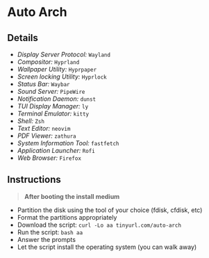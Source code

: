 # Auto Arch

## Details
* *Display Server Protocol:* `Wayland`
* *Compositor:* `Hyprland`
* *Wallpaper Utility:* `Hyprpaper`
* *Screen locking Utility:* `Hyprlock`
* *Status Bar:* `Waybar`
* *Sound Server:* `PipeWire`
* *Notification Daemon:* `dunst`
* *TUI Display Manager:* `ly`
* *Terminal Emulator:* `kitty`
* *Shell:* `Zsh`
* *Text Editor:* `neovim`
* *PDF Viewer:* `zathura`
* *System Information Tool:* `fastfetch`
* *Application Launcher:* `Rofi`
* *Web Browser:* `Firefox`

## Instructions
> **After booting the install medium**
- Partition the disk using the tool of your choice (fdisk, cfdisk, etc)
- Format the partitions appropriately
- Download the script: `curl -Lo aa tinyurl.com/auto-arch`
- Run the script: `bash aa`
- Answer the prompts
- Let the script install the operating system (you can walk away)
